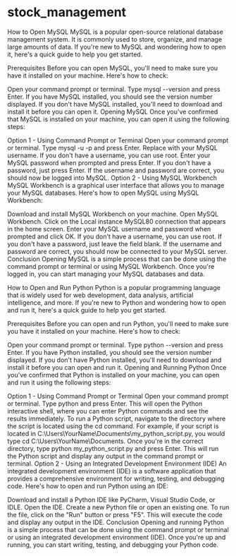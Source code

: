 # stock_management
How to Open MySQL
MySQL is a popular open-source relational database management system. It is commonly used to store, organize, and manage large amounts of data. If you're new to MySQL and wondering how to open it, here's a quick guide to help you get started.

Prerequisites
Before you can open MySQL, you'll need to make sure you have it installed on your machine. Here's how to check:

Open your command prompt or terminal.
Type mysql --version and press Enter.
If you have MySQL installed, you should see the version number displayed. If you don't have MySQL installed, you'll need to download and install it before you can open it.
Opening MySQL
Once you've confirmed that MySQL is installed on your machine, you can open it using the following steps:

Option 1 - Using Command Prompt or Terminal
Open your command prompt or terminal.
Type mysql -u <username> -p and press Enter. Replace <username> with your MySQL username. If you don't have a username, you can use root.
Enter your MySQL password when prompted and press Enter. If you don't have a password, just press Enter.
If the username and password are correct, you should now be logged into MySQL.
Option 2 - Using MySQL Workbench
MySQL Workbench is a graphical user interface that allows you to manage your MySQL databases. Here's how to open MySQL using MySQL Workbench:

Download and install MySQL Workbench on your machine.
Open MySQL Workbench.
Click on the Local instance MySQL80 connection that appears in the home screen.
Enter your MySQL username and password when prompted and click OK. If you don't have a username, you can use root. If you don't have a password, just leave the field blank.
If the username and password are correct, you should now be connected to your MySQL server.
Conclusion
Opening MySQL is a simple process that can be done using the command prompt or terminal or using MySQL Workbench. Once you're logged in, you can start managing your MySQL databases and data.


How to Open and Run Python
Python is a popular programming language that is widely used for web development, data analysis, artificial intelligence, and more. If you're new to Python and wondering how to open and run it, here's a quick guide to help you get started.

Prerequisites
Before you can open and run Python, you'll need to make sure you have it installed on your machine. Here's how to check:

Open your command prompt or terminal.
Type python --version and press Enter.
If you have Python installed, you should see the version number displayed. If you don't have Python installed, you'll need to download and install it before you can open and run it.
Opening and Running Python
Once you've confirmed that Python is installed on your machine, you can open and run it using the following steps:

Option 1 - Using Command Prompt or Terminal
Open your command prompt or terminal.
Type python and press Enter. This will open the Python interactive shell, where you can enter Python commands and see the results immediately.
To run a Python script, navigate to the directory where the script is located using the cd command. For example, if your script is located in C:\Users\YourName\Documents\my_python_script.py, you would type cd C:\Users\YourName\Documents.
Once you're in the correct directory, type python my_python_script.py and press Enter. This will run the Python script and display any output in the command prompt or terminal.
Option 2 - Using an Integrated Development Environment (IDE)
An integrated development environment (IDE) is a software application that provides a comprehensive environment for writing, testing, and debugging code. Here's how to open and run Python using an IDE:

Download and install a Python IDE like PyCharm, Visual Studio Code, or IDLE.
Open the IDE.
Create a new Python file or open an existing one.
To run the file, click on the "Run" button or press "F5". This will execute the code and display any output in the IDE.
Conclusion
Opening and running Python is a simple process that can be done using the command prompt or terminal or using an integrated development environment (IDE). Once you're up and running, you can start writing, testing, and debugging your Python code.
